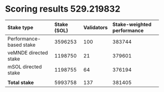 # Scoring results 529.219832

| Stake type              | Stake (SOL) | Validators | Stake-weighted performance |
|:------------------------|:------------|:-----------|:---------------------------|
| Performance-based stake | 3596253     | 100        | 383744                     |
| veMNDE directed stake   | 1198750     | 21         | 379601                     |
| mSOL directed stake     | 1198755     | 64         | 376194                     |
|                         |             |            |                            |
| **Total stake**         | 5993758     | 137        | 381405                     |
